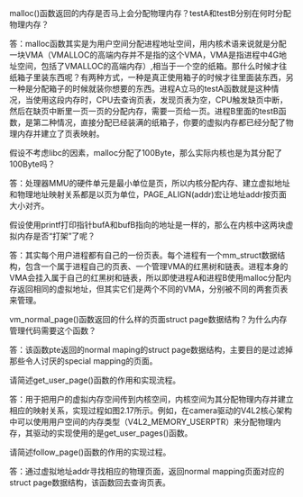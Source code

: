 malloc()函数返回的内存是否马上会分配物理内存？testA和testB分别在何时分配物理内存？

答：malloc函数其实是为用户空间分配进程地址空间，用内核术语来说就是分配一块VMA（VMALLOC的高端内存并不是指的这个VMA，VMA是指进程中4G地址空间，包括了VMALLOC的高端内存）,相当于一个空的纸箱。那什么时候才往纸箱子里装东西呢？有两种方式，一种是真正使用箱子的时候才往里面装东西，另一种是分配箱子的时候就装你想要的东西。进程A立马的testA函数就是这种情况，当使用这段内存时，CPU去查询页表，发现页表为空，CPU触发缺页中断，然后在缺页中断里一页一页的分配内存，需要一页给一页。进程B里面的testB函数，是第二种情况，直接分配已经装满的纸箱子，你要的虚拟内存都已经分配了物理内存并建立了页表映射。



假设不考虑libc的因素，malloc分配了100Byte，那么实际内核也是为其分配了100Byte吗？

答：处理器MMU的硬件单元是最小单位是页，所以内核分配内存、建立虚拟地址和物理地址映射关系都是以页为单位，PAGE_ALIGN(addr)宏让地址addr按页面大小对齐。



假设使用printf打印指针bufA和bufB指向的地址是一样的，那么在内核中这两块虚拟内存是否“打架”了呢？

答：其实每个用户进程都有自己的一份页表。每个进程有一个mm_struct数据结构，包含一个属于进程自己的页表、一个管理VMA的红黑树和链表。进程本身的VMA会挂入属于自己的红黑树和链表，所以即使进程A和进程B使用malloc分配内存返回相同的虚拟地址，但其实它们是两个不同的VMA，分别被不同的两套页表来管理。



vm_normal_page()函数返回的什么样的页面struct page数据结构？为什么内存管理代码需要这个函数？

答：该函数pte返回的normal maping的struct page数据结构，主要目的是过滤掉那些令人讨厌的special mapping的页面。



请简述get_user_page()函数的作用和实现流程。

答：用于把用户的虚拟内存空间传到内核空间，内核空间为其分配物理内存并建立相应的映射关系，实现过程如图2.17所示。例如，在camera驱动的V4L2核心架构中可以使用用户空间的内存类型（V4L2_MEMORY_USERPTR）来分配物理内存，其驱动的实现使用的是get_user_pages()函数。



请简述follow_page()函数的作用的实现过程。

答：通过虚拟地址addr寻找相应的物理页面，返回normal mapping页面对应的struct page数据结构，该函数回去查询页表。